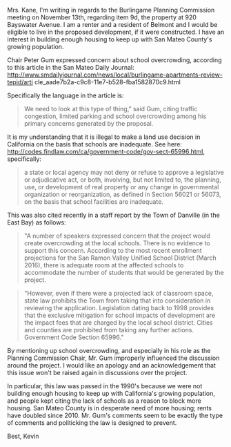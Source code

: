Mrs. Kane,
I'm writing in regards to the Burlingame Planning Commission meeting on November
13th, regarding item 9d, the property at 920 Bayswater Avenue. I am a renter
and a resident of Belmont and I would be eligible to live in the proposed
development, if it were constructed. I have an interest in building enough
housing to keep up with San Mateo County's growing population.

Chair Peter Gum expressed concern about school overcrowding,
according to this article in the San Mateo Daily Journal:
http://www.smdailyjournal.com/news/local/burlingame-apartments-review-tepid/arti
cle_aade7b2a-c9c8-11e7-b528-fba1582870c9.html

Specifically the language in the article is:

> We need to look at this type of thing,” said Gum, citing traffic congestion,
> limited parking and school overcrowding among his primary concerns generated by
> the proposal.

It is my understanding that it is illegal to make a land use decision
in California on the basis that schools are inadequate. See here:
http://codes.findlaw.com/ca/government-code/gov-sect-65996.html, specifically:

> a state or local agency may not deny or refuse to approve a legislative or
> adjudicative act, or both, involving, but not limited to, the planning, use,
> or development of real property or any change in governmental organization or
> reorganization, as defined in Section 56021 or 56073, on the basis that school
> facilities are inadequate.

This was also cited recently in a staff report by the Town of Danville (in the East Bay) as follows:

> "A number of speakers expressed concern that the project would create
> overcrowding at the local schools. There is no evidence to support this concern.
> According to the most recent enrollment projections for the San Ramon Valley
> Unified School District (March 2016), there is adequate room at the affected
> schools to accommodate the number of students that would be generated by the
> project.

> "However, even if there were a projected lack of classroom space, state
> law prohibits the Town from taking that into consideration in reviewing the
> application. Legislation dating back to 1998 provides that the exclusive
> mitigation for school impacts of development are the impact fees that are
> charged by the local school district. Cities and counties are prohibited from
> taking any further actions. Government Code Section 65996."

By mentioning up school overcrowding, and especially in his role as the Planning
Commission Chair, Mr. Gum improperly influenced the discussion around the
project. I would like an apology and an acknowledgement that this issue won't be
raised again in discussions over the project.

In particular, this law was passed in the 1990's because we were not building
enough housing to keep up with California's growing population, and people kept
citing the lack of schools as a reason to block more housing. San Mateo County
is in desperate need of more housing; rents have doubled since 2010. Mr. Gum's
comments seem to be exactly the type of comments and politicking the law is
designed to prevent.

Best,
Kevin
